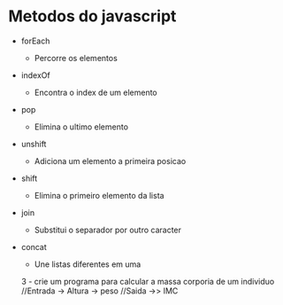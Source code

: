 # Metodos do javascript

- forEach
    - Percorre os elementos
- indexOf
    - Encontra o index de um elemento
- pop
    - Elimina o ultimo elemento
- unshift
    - Adiciona um elemento a primeira posicao
- shift
    - Elimina o primeiro elemento da lista
- join
    - Substitui o separador por outro caracter
- concat
    - Une listas diferentes em uma



    
    
    3 - crie um programa para calcular a massa corporia de um individuo
        //Entrada
        -> Altura
        -> peso
        //Saida
        ->> IMC